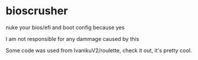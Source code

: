 # bioscrusher
nuke your bios/efi and boot config because yes

I am not responsible for any dammage caused by this

Some code was used from IvanikuV2/roulette, check it out, it's pretty cool.
